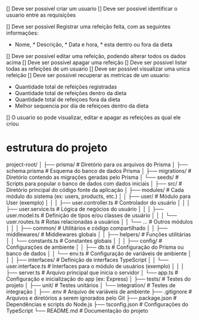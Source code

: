 
[] Deve ser possivel criar um usuario
[] Deve ser possivel identificar o usuario entre as requisições

[] Deve ser possivel Registrar uma refeição feita, com as seguintes informações:
  * Nome, * Descrição, * Data e hora, * esta dentro ou fora da dieta

[] Deve ser possivel editar uma refeição, podendo alterar todos os dados acima
[] Deve ser possivel apagar uma refeição
[] Deve ser possivel listar todas as refeições de um usuario
[] Deve ser possivel visualizar uma unica refeição
[] Deve ser possivel recuperar as metricas de um usuario:
  * Quantidade total de refeições registradas
  * Quantidade total de refeições dentro da dieta
  * Quantidade total de refeiçoes fora da dieta
  * Melhor sequencia por dia de refeiçoes dentro da dieta

[] O usuario so pode visualizar, editar e apagar as refeições as qual ele criou


# estrutura do projeto 

  project-root/
  │
  ├── prisma/            # Diretório para os arquivos do Prisma
  │   ├── schema.prisma  # Esquema do banco de dados Prisma
  │   ├── migrations/    # Diretório contendo as migrações geradas pelo Prisma
  │   └── seeds/              # Scripts para popular o banco de dados com dados iniciais
  │
  ├── src/                   # Diretório principal do código fonte da aplicação
  │   ├── modules/            # Cada módulo do sistema (ex: users, products, etc.)
  │   │   ├── user/           # Módulo para User (exemplo)
  │   │   │   ├── user.controller.ts  # Controlador do usuário
  │   │   │   ├── user.service.ts     # Lógica de negócios do usuário
  │   │   │   ├── user.model.ts       # Definição de tipos e/ou classes de usuário
  │   │   │   └── user.routes.ts      # Rotas relacionadas a usuários
  │   │   └── ...                    # Outros módulos
  │   │
  │   ├── common/             # Utilitários e código compartilhado
  │   │   ├── middlewares/    # Middlewares globais
  │   │   ├── helpers/        # Funções utilitárias
  │   │   └── constants.ts    # Constantes globais
  │   │
  │   ├── config/             # Configurações de ambiente
  │   │   ├── db.ts           # Configuração do Prisma ou banco de dados
  │   │   └── env.ts          # Configuração de variáveis de ambiente
  │   │
  │   ├── interfaces/         # Definição de interfaces TypeScript
  │   │   └── user.interface.ts # Interfaces para o módulo de usuários (exemplo)
  │   │
  │   ├── server.ts           # Arquivo principal que inicia o servidor
  │   └── app.ts              # Configuração e inicialização do app (ex: Express)
  │
  ├── tests/                 # Testes do projeto
  │   ├── unit/              # Testes unitários
  │   └── integration/       # Testes de integração
  │
  ├── .env                   # Arquivo de variáveis de ambiente
  ├── .gitignore             # Arquivos e diretórios a serem ignorados pelo Git
  ├── package.json           # Dependências e scripts do Node.js
  ├── tsconfig.json          # Configurações do TypeScript
  └── README.md              # Documentação do projeto